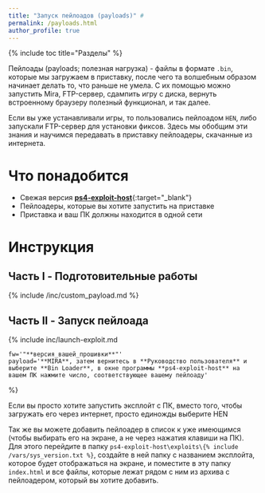 ```yaml
---
title: "Запуск пейлоадов (payloads)" #
permalink: /payloads.html
author_profile: true
---
```


{% include toc title="Разделы" %}

Пейлоады (payloads; полезная нагрузка) - файлы в формате `.bin`, которые мы загружаем в приставку, после чего та волшебным образом начинает делать то, что раньше не умела. С их помощью можно запустить Mira, FTP-сервер, сдампить игру с диска, вернуть встроенному браузеру полезный функционал, и так далее. 

Если вы уже устанавливали игры, то пользовались пейлоадом `HEN`, либо запускали FTP-сервер для установки фиксов. Здесь мы обобщим эти знания и научимся передавать в приставку пейлоадеры, скачанные из интернета. 

# Что понадобится

* Свежая версия [**ps4-exploit-host**](files/ps4-exploit-host.zip){:target="_blank"}
* Пейлоадеры, которые вы хотите запустить на приставке 
* Приставка и ваш ПК должны находится в одной сети

# Инструкция

## Часть I - Подготовительные работы

{% include /inc/custom_payload.md %}

## Часть II - Запуск пейлоада

{% include inc/launch-exploit.md 

	fw='"**версия_вашей_прошивки**"'
	payload='**MIRA**, затем вернитесь в **Руководство пользователя** и выберите **Bin Loader**, в окне программы **ps4-exploit-host** на вашем ПК нажмите число, соответствующее вашему пейлоаду' 

%}

Если вы просто хотите запустить эксплойт с ПК, вместо того, чтобы загружать его через интернет, просто единожды выберите HEN

Так же вы можете добавить пейлоадер в список к уже имеющимся (чтобы выбирать его на экране, а не через нажатия клавиши на ПК). Для этого перейдите в папку `ps4-exploit-host\exploits\{% include /vars/sys_version.txt %}`, создайте в ней папку с названием эксплойта, которое будет отображаться на экране, и поместите в эту папку `index.html` и все файлы, которые лежат рядом с ним из архива с пейлоадером, который вы хотите добавить.